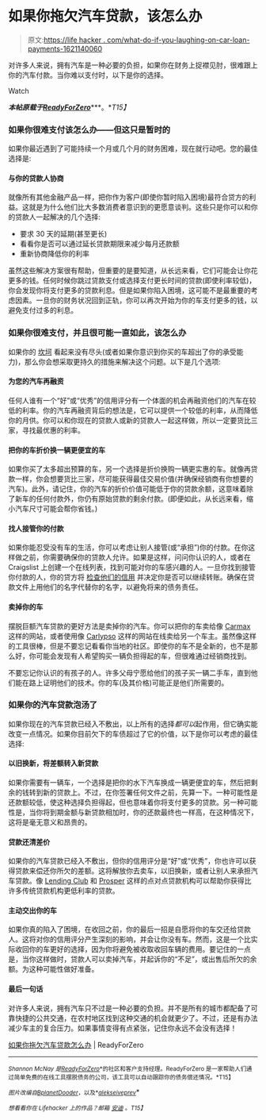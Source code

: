 # 如果你拖欠汽车贷款，该怎么办

> 原文:[https://life hacker . com/what-do-if-you-laughing-on-car-loan-payments-1621140060](https://lifehacker.com/what-to-do-if-youre-falling-behind-on-car-loan-payments-1621140060)

对许多人来说，拥有汽车是一种必要的负担，如果你在财务上捉襟见肘，很难跟上你的汽车付款。当你难以支付时，以下是你的选择。

Watch

***本帖原载于***[***ReadyForZero***](http://blog.readyforzero.com/what-to-do-if-you-fall-behind-on-car-loan-payments/)***。**T15】*

### 如果你很难支付该怎么办——但这只是暂时的

如果你最近遇到了可能持续一个月或几个月的财务困难，现在就行动吧。您的最佳选择是:

#### **与你的贷款人协商**

就像所有其他金融产品一样，把你作为客户(即使你暂时陷入困境)最符合贷方的利益。这就是为什么他们比大多数消费者意识到的更愿意谈判。这些只是你可以和你的贷款人一起解决的几个选择:

*   要求 30 天的延期(甚至更长)
*   看看你是否可以通过延长贷款期限来减少每月还款额
*   重新协商降低你的利率

虽然这些解决方案很有帮助，但重要的是要知道，从长远来看，它们可能会让你花更多的钱。任何时候你跳过贷款支付或选择支付更长时间的贷款(即使利率较低)，你会发现你将支付更多的贷款利息。但是如果你陷入困境，这可能不是最重要的考虑因素。一旦你的财务状况回到正轨，你可以再次开始为你的车支付更多的钱，以避免支付过多的利息。

### 如果你很难支付，并且很可能一直如此，该怎么办

如果你的 [坎坷](https://lifehacker.com/what-should-i-do-when-ive-almost-run-out-of-money-1464397841) 看起来没有尽头(或者如果你意识到你买的车超出了你的承受能力)，那么你会想采取更持久的措施来解决这个问题。以下是几个选项:

#### **为您的汽车再融资**

任何人谁有一个“好”或“优秀”的信用评分有一个体面的机会再融资他们的汽车在较低的利率。你的汽车再融资背后的想法是，它可以提供一个较低的利率，从而降低你的月供。你可以和你现在的贷款人或新的贷款人一起这样做，所以一定要货比三家，寻找最优惠的利率。

#### 把你的车折价换一辆更便宜的车

如果你买了太多超出预算的车，另一个选择是折价换购一辆更实惠的车。就像再贷款一样，你会想要货比三家，尽可能获得最佳交易价值(并确保经销商有你想要的汽车)。此外，请记住，你的汽车的折价价值可能低于你的贷款余额，这意味着除了新车的任何付款外，你仍有原始贷款的剩余付款。(即便如此，从长远来看，缩小汽车尺寸可能会帮你省钱。)

#### **找人接管你的付款**

如果你能忍受没有车的生活，你可以考虑让别人接管(或“承担”)你的付款。在你这样做之前，你需要确保你的贷款人允许。如果是这样，问问你认识的人，或者在 Craigslist 上创建一个在线列表，找到可能对你的车感兴趣的人。一旦你找到接管你付款的人，你的贷方将 [检查他们的信用](https://lifehacker.com/what-happens-over-time-if-you-dont-pay-your-credit-car-1424115120) 并决定你是否可以继续转账。确保在贷款文件上用他们的名字代替你的名字，以避免将来的债务责任。

#### **卖掉你的车**

摆脱巨额汽车贷款的更好方法是卖掉你的汽车。你可以把你的车卖给像 [Carmax](http://www.carmax.com/) 这样的网站，或者使用像 [Carlypso](http://www.carlypso.com/) 这样的网站在线卖给另一个车主。虽然像这样的工具很棒，但是不要忘记看看你当地的社区。即使你的车不是全新的，也不是那么好，你可能会发现有人希望购买一辆负担得起的车，但很难通过经销商找到。

不要忘记你认识的有孩子的人。许多父母宁愿给他们的孩子买一辆二手车，直到他们能在路上证明他们的技术。你的车(及其价格)可能正是他们所需要的。

### 如果你的汽车贷款泡汤了

如果你现在的汽车贷款已经入不敷出，以上所有的选择*都可以*起作用，但它确实能改变一点情况。如果你目前欠下的车债超过了它的价值，以下是你可以考虑的最佳选择:

#### **以旧换新，将差额转入新贷款**

如果你需要有一辆车，一个选择是把你的水下汽车换成一辆更便宜的车，然后把剩余的钱转到新的贷款上。不过，在你签署任何文件之前，先算一下。一种可能性是还款额较低，使这种选择负担得起，但也意味着你将支付更多的贷款。另一种可能性是，当你将到期金额与新贷款相加时，你的还款最终也一样高，在这种情况下，这将是毫无意义和昂贵的。

#### **贷款还清差价**

如果你的汽车贷款已经入不敷出，但你的信用评分是“好”或“优秀”，你也许可以获得贷款来偿还你所欠的差额。这将解放你去卖车，以旧换新，或者让别人来承担汽车贷款。像 [Lending Club](https://www.lendingclub.com/) 和 [Prosper](https://www.prosper.com/) 这样的点对点贷款机构可以帮助你获得比许多传统贷款机构更低利率的贷款。

#### **主动交出你的车**

如果你真的陷入了困境，在收回之前，你的最后一招是自愿将你的车交还给贷款人。这将对你的信用评分产生深刻的影响，并会让你没有车。然而，这是一个比实际收回你的车更好的选择，因为你将避免被收取收回车辆的费用。要记住的一点是，当你这样做时，贷款人可以卖掉汽车，并起诉你的“不足”，或出售后所欠的余额。为这种可能性做好准备。

#### **最后一句话**

对许多人来说，拥有汽车只不过是一种必要的负担。并不是所有的城市都配备了可靠快捷的公共交通，在农村地区找到这种交通的机会就更少了。不过，还是有办法减少车主的复合压力。如果事情变得有点紧张，记住你永远不会没有选择！

[如果你拖欠汽车贷款怎么办](http://blog.readyforzero.com/what-to-do-if-you-fall-behind-on-car-loan-payments/) | ReadyForZero

* * *

<small>*Shannon McNay 是*</small>[<small>*ReadyForZero*</small>](https://www.readyforzero.com/auth?c=blog_footer#signup)<small>*的社区和客户支持经理。ReadyForZero 是一家帮助人们通过简单免费的在线工具摆脱债务的公司，该工具可以自动跟踪你的债务偿还情况。*T15】</small>

<small>*图片改编自*</small>[<small>*Bplanet*</small>](http://www.shutterstock.com/pic.mhtml?id=130310753&src=id)<small></small>*[<small>*Dooder*</small>](http://www.shutterstock.com/pic.mhtml?id=173155931&src=id)<small>*，以及*</small>[<small>*alekseiveprev*</small>](http://www.shutterstock.com/pic.mhtml?id=194388860&src=id)<small></small>*

*<small>*想看看你在 Lifehacker 上的作品？邮箱*</small> [<small>*安迪*</small>](mailto:andy@lifehacker.com) <small>*。*T15】</small>*